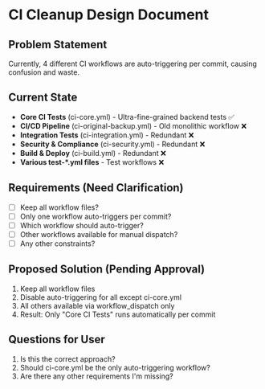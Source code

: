 # CI Cleanup Design Document

## Problem Statement
Currently, 4 different CI workflows are auto-triggering per commit, causing confusion and waste.

## Current State
- **Core CI Tests** (ci-core.yml) - Ultra-fine-grained backend tests ✅
- **CI/CD Pipeline** (ci-original-backup.yml) - Old monolithic workflow ❌
- **Integration Tests** (ci-integration.yml) - Redundant ❌  
- **Security & Compliance** (ci-security.yml) - Redundant ❌
- **Build & Deploy** (ci-build.yml) - Redundant ❌
- **Various test-*.yml files** - Test workflows ❌

## Requirements (Need Clarification)
- [ ] Keep all workflow files?
- [ ] Only one workflow auto-triggers per commit?
- [ ] Which workflow should auto-trigger?
- [ ] Other workflows available for manual dispatch?
- [ ] Any other constraints?

## Proposed Solution (Pending Approval)
1. Keep all workflow files
2. Disable auto-triggering for all except ci-core.yml
3. All others available via workflow_dispatch only
4. Result: Only "Core CI Tests" runs automatically per commit

## Questions for User
1. Is this the correct approach?
2. Should ci-core.yml be the only auto-triggering workflow?
3. Are there any other requirements I'm missing?
